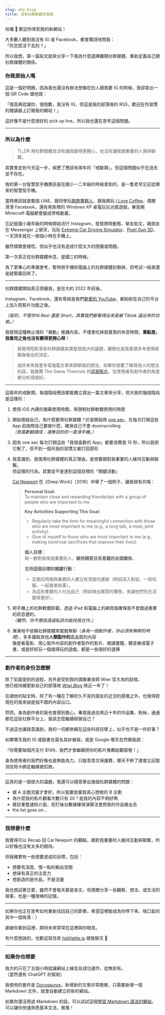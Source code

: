 ```yaml
---
slug: why-blog
title: 沒有社群軟體怎麼辦
---
```

哈囉 👋 歡迎你來到我的新網站！

大多數人聽到我沒有 IG 或 Facebook，都會驚訝地問我：  
「你怎麼活下去的？」

所以我想，第一篇貼文就來分享一下我為什麼選擇離開社群媒體、重新定義自己跟社群媒體的關係。

<!-- truncate -->

### 你是原始人嗎

這是一個好問題，因為我也還沒有辦法想像在別人跟我要 IG 的時候，我卻拿出一個 QR Code 跟他說：

「很高興認識你，很抱歉，我沒有 IG，但這是我的部落格的 RSS，歡迎在你習慣的閱讀器上訂閱我的網站！」

這好像不是什麼很好的 pick up line，所以我也還在思考這個問題。

---

### 所以為什麼

> TL;DR 用社群媒體並沒有讓我變得更開心，也沒有讓我跟重要的人保持聯繫。

其實會走到今天這一步，經歷了應該有兩年的「戒斷期」，但這個問題似乎在過去並不存在。

我的第一台智慧型手機應該是在國小一二年級的時候拿到的，是一隻老早忘記從哪來的智慧型手機。

當時應該就是載個 LINE、跟同學玩[跑跑薑餅人](https://game.devsisters.com/zh-Hant/cookierun/#hot-issue)、跟我媽玩 [I Love Coffee](https://notice2.line.me/SJLGCOFFEE/android/document/notice?lang=zh-Hant&country=TW)，偶爾滑滑 Facebook，還有用家裡的 Windows XP 桌電玩玩光碟遊戲，畢竟開 Minecraft 電腦都會變成停格動畫。

忘記是國小幾年級的時候開始流行 Instagram，發發限時動態、摯友貼文，跟朋友在 Messenger 上聊天，玩玩 [Extreme Car Driving Simulator](https://axesinmotion.com/extreme-car-driving-simulator/)、[Pixel Gun 3D](https://pixelgun3d.com/)，一天頂多就花一兩個小時在手機上。

雖然偶爾會被唸，但似乎也沒有造成什麼太大的困擾或問題。

第一次真正從社群媒體休息，是國三的時候。

為了更專心的準備會考，暫時把手機和電腦上的社群媒體封鎖掉，但考試一結束還是趕緊載回來了。

---

社群媒體開始真正困擾我，是在大約 2022 年前後。

Instagram、Facebook，還有曾經是我們[摯愛的 YouTube](/blog/youtube-has-changed)，都紛紛在自己的平台上加入短影片功能之後。

_（是的，不管你叫 Reel 還是 Short，其實我們都看得出來是被 Tiktok 逼出來的功能。）_

我發現這種無止境的「被動」推播內容，不僅會吃掉我寶貴的休息時間，**重點是，我看完之後也沒有變得更開心呀**！

> 我覺得短影音和社群媒體其實是個很大的議題，離開也是我累積多年使用經驗後做出的決定。  
> 
> 或許未來我會多寫幾篇文章來聊聊我的想法，如果你想要了解其他人的想法的話，我推薦 The Game Theorists 的[這部影片](https://youtu.be/0Igj3qI0GBA)，從使用者和創作者的角度都分析得很好。

---

這兩年的戒斷期，每個階段應該都能獨立寫出一篇文章來分享，但大致的幾個階段是這樣的：

1. 使用 iOS 內建的螢幕使用時間，來限制社群軟體使用的時間

2. 開始懷疑自己，為什麼要用社群媒體？於是開始用 [one sec](https://one-sec.app/)，在每次打開這些 App 前詢問自己要做什麼，確保自己不會 doomscrolling  
   _（我喜歡翻譯成：漫無目的的一直滑手機。）_

3. 因為 one sec 每次打開這些「我很喜歡的 App」都要浪費我 15 秒，所以我把它刪了，但不到一個月我的習慣又被打回原形

4. 我意識到，我使用社群媒體的真正理由，是想要跟對我重要的人維持互動與聯繫。  
   但這樣的行為，其實並不是達到這個目標的「關鍵活動」

   [Cal Newport](https://calnewport.com/) 在《Deep Work》（2016）中舉了一個例子，讓我很有共鳴：

   > **Personal Goal:**  
   > To maintain close and rewarding friendships with a group of people who are important to me.  
   >  
   > **Key Activities Supporting This Goal:**  
   > * Regularly take the time for meaningful connection with those who are most important to me (e.g., a long talk, a meal, joint activity).  
   > * Give of myself to those who are most important to me (e.g., making nontrivial sacrifices that improve their lives).
   > 
   > **個人目標：**  
   > 和一群對我來說重要的人，**維持親密且有意義的友誼關係**。  
   >  
   > **支持這個目標的關鍵行動：**  
   > * 定期花時間與重要的人建立有深度的連結（例如深入對談、一起吃飯、一起做某些事）。  
   > * 為這些重要的人付出自己（例如做出實質的犧牲，來讓他們的生活變得更好）。

5. 把手機上的社群軟體卸載，透過 iPad 和電腦上的網頁版確保我不會錯過重要的訊息邀約。  
   _（雖然，你不應該透過私訊功能找我合作。_）

6. 漸漸地不依賴社群媒體來擺脫無聊（_身為一個創作者，你必須有無聊的時間_），多多攝取其他**人類製作的**高品質的內容  
   像是看電影、用心製作內容的創作者製作的影片、閱讀書籍、聽音樂或電子書，或是好好玩一個值得玩的遊戲，都是一些很好的選擇

---

### 創作者的身份怎麼辦

除了前面提到的過程，另外是受到我的偶像兼良師 Wiwi 官大為的啟發。  
他已經持續更新自己的部落格 [Wiwi.Blog](https://wiwi.blog) 將近一年了！

在讀他的貼文時，除了有一種在了解好久不見的朋友的近況的感覺之外，也覺得對現在的我來說是個不錯的內容出口。

然而，身為創作者的我也會感到擔心。畢竟我過去將近十年的作品集、粉絲，通通都在這些社群平台上，我該怎麼繼續經營自己？

不過這也讓我意識到，我的一切都依賴在這些科技巨擘上，似乎也不是一件好事？

如果哪天我的 IG 或臉書也莫名其妙被祖，或是 Google 哪天忽然跟我說：

「你需要每個月支付 $149，我們才會繼續把你的影片推薦給觀眾喔！」

身為使用者的我們好像也是無能為力，只能乖乖交保護費，哪天不幹了還會忘記取消信用卡綁定繼續被扣款。

---

這真的是一個很大的議題，我還可以隨意舉出幾個社群媒體的問題：

* 做 A 主題流量才會好，所以我要放棄我真心想做的 B 企劃
* 為什麼我的影片觀看次數只有 20？是我的內容不夠好嗎
* 瘋狂重整通知介面，死盯後台數據確保演算法會把我的作品推出去
* the list goes on...

---

### 我想要什麼

我覺得可以 Recap 回 Cal Newport 的觀點，跟對我重要的人維持互動與聯繫，所以好像也沒有太多的期待。

但我確實有一些想要達成的目標，包括：

- 想要有深度、慢一點的輸出空間
- 想保有真正的注意力
- 想創造的是作品，不是流量

我也想試著日更，雖然不會每天都是長文，但偶爾分享一些觀察、想法、或生活的瑣事，也是一種很棒的記錄。

---

如果你也正在思考如何重新找回自己的節奏，希望這裡能成為你停下來、喘口氣的其中一個角落：）

謝謝你看到這裡，期待未來常常在這裡與你相見。

有什麼想說的，也歡迎寫信來 hi@fattie.io 跟我聊天 🙋

---

### 如果你也想要

我大約只花了五個小時就讓網站上線並且成功運作，從無到有。  
（當然還有 ChatGPT 的幫助）

我使用的套件是 [Docusaurus](https://docusaurus.io/)，新增新的文章非常簡單，只需要新增一個 Markdown 文件，就會自動建立好新的網站。

如果你還沒用過 Markdown 的話，可以試試這個[學習 Markdown 語法的網站](https://www.markdowntutorial.com/)，可以讓你快速熟悉基本文法，推推！